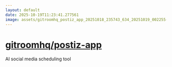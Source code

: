 ```yaml
---
layout: default
date: 2025-10-19T11:23:41.277561
image: assets/gitroomhq_postiz_app_20251018_235743_634_20251019_002255--20251019T022255939--cropped.png
---
```


# [gitroomhq/postiz-app](https://github.com/gitroomhq/postiz-app/)

AI social media scheduling tool

